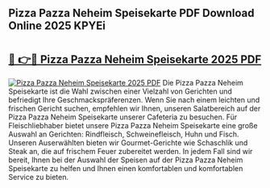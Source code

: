 ## Pizza Pazza Neheim Speisekarte PDF Download Online 2025 KPYEi

# <h2><a href="http://gc77ld2.nevu.top/?p=Pizza+Pazza+Neheim+Speisekarte">🔗 👉🔴 Pizza Pazza Neheim Speisekarte 2025 PDF</a></h2>

[![Pizza Pazza Neheim Speisekarte 2025 PDF](https://i.imgur.com/dBaPXMq.png)](http://gc77ld2.nevu.top/?p=Pizza+Pazza+Neheim+Speisekarte)
Die Pizza Pazza Neheim Speisekarte ist die Wahl zwischen einer Vielzahl von Gerichten und befriedigt Ihre Geschmackspräferenzen. Wenn Sie nach einem leichten und frischen Gericht suchen, empfehlen wir Ihnen, unseren Salatbereich auf der Pizza Pazza Neheim Speisekarte unserer Cafeteria zu besuchen. Für Fleischliebhaber bietet unsere Pizza Pazza Neheim Speisekarte eine große Auswahl an Gerichten: Rindfleisch, Schweinefleisch, Huhn und Fisch. Unseren Auserwählten bieten wir Gourmet-Gerichte wie Schaschlik und Steak an, die auf frischem Feuer zubereitet werden. In jedem Fall sind wir bereit, Ihnen bei der Auswahl der Speisen auf der Pizza Pazza Neheim Speisekarte zu helfen und Ihnen einen komfortablen und komfortablen Service zu bieten.
